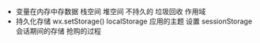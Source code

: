 - 变量在内存中存数据 栈空间 堆空间
    不持久的 垃圾回收 作用域
- 持久化存储
    wx.setStorage()
    localStorage 应用的主题 设置
    sessionStorage 会话期间的存储 抢购的过程